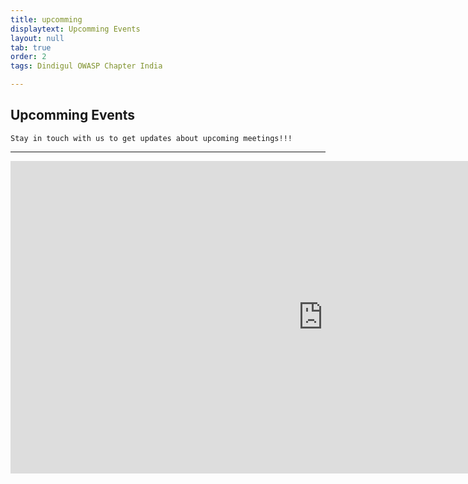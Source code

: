 ```yaml
---
title: upcomming
displaytext: Upcomming Events
layout: null
tab: true
order: 2
tags: Dindigul OWASP Chapter India

---
```


## Upcomming Events

```Stay in touch with us to get updates about upcoming meetings!!!``` 

<hr>

<iframe seamless frameborder="0" scrolling="no" src="https://docs.google.com/spreadsheets/u/1/d/e/2PACX-1vSNMgEsSQVtpRFeHhG0rCyYlvrNKXfLoKBxb5IgSCcJBgRfk6Vd5sezPSSzG_WZfw5iL4BowhbSYsUg/pubhtml?widget=false&amp;headers=false" width="1000px" height="500px"></iframe>

